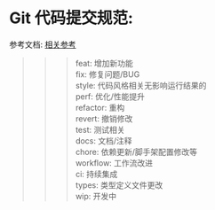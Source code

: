# Git 代码提交规范: 

参考文档: 
[相关参考](https://github.com/conventional-changelog/conventional-changelog/tree/master/packages/conventional-changelog-angular)

>>> feat: 增加新功能  
>>> fix: 修复问题/BUG  
>>> style: 代码风格相关无影响运行结果的  
>>> perf: 优化/性能提升  
>>> refactor: 重构  
>>> revert: 撤销修改  
>>> test: 测试相关  
>>> docs: 文档/注释  
>>> chore: 依赖更新/脚手架配置修改等  
>>> workflow: 工作流改进  
>>> ci: 持续集成  
>>> types: 类型定义文件更改  
>>> wip: 开发中